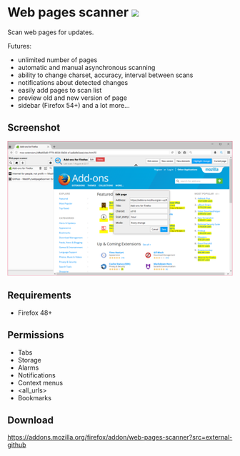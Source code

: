 # Web pages scanner ![](https://img.shields.io/badge/AMO-v.1.6.0-blue.svg)
Scan web pages for updates.

Futures:
- unlimited number of pages
- automatic and manual asynchronous scanning
- ability to change charset, accuracy, interval between scans
- notifications about detected changes
- easily add pages to scan list
- preview old and new version of page
- sidebar (Firefox 54+)
and a lot more...

## Screenshot
![](screenshots/1.png)

## Requirements
- Firefox 48+

## Permissions
- Tabs
- Storage
- Alarms
- Notifications
- Context menus
- <all_urls>
- Bookmarks

## Download
https://addons.mozilla.org/firefox/addon/web-pages-scanner?src=external-github
